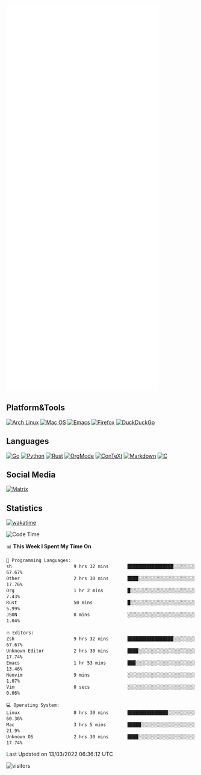 ![Metrics](https://github.com/SteamedFish/SteamedFish/blob/master/github-metrics.svg)

## Platform&Tools

[![Arch Linux](https://img.shields.io/badge/ArchLinux-1793D1?logo=arch-linux&logoColor=fff&style=flat-square)](https://archlinux.org/)
[![Mac OS](https://img.shields.io/badge/MacOS-000000?style=flat-square&logo=macos&logoColor=F0F0F0)](https://www.apple.com/macos/)
[![Emacs](https://img.shields.io/badge/Emacs-%237F5AB6.svg?&style=flat-square&logo=gnu-emacs&logoColor=white)](https://www.gnu.org/software/emacs/)
[![Firefox](https://img.shields.io/badge/Firefox-FF7139?style=flat-square&logo=Firefox-Browser&logoColor=white)](https://firefox.com/)
[![DuckDuckGo](https://img.shields.io/badge/DuckDuckGo-DE5833?style=flat-square&logo=DuckDuckGo&logoColor=white)](https://duckduckgo.com/)

## Languages

[![Go](https://img.shields.io/badge/Golang-%2300ADD8.svg?style=flat-square&logo=go&logoColor=white)](https://golang.org/)
[![Python](https://img.shields.io/badge/Python-3670A0?style=flat-square&logo=python&logoColor=ffdd54)](https://www.python.org/)
[![Rust](https://img.shields.io/badge/Rust-%23000000.svg?style=flat-square&logo=rust&logoColor=white)](https://www.rust-lang.org/)
[![OrgMode](https://img.shields.io/badge/OrgMode-%23000000.svg?style=flat-square&logo=org&logoColor=white)](https://orgmode.org/)
[![ConTeXt](https://img.shields.io/badge/ConTeXt-%23008080.svg?style=flat-square&logo=latex&logoColor=white)](https://contextgarden.net/)
[![Markdown](https://img.shields.io/badge/MarkDown-%23000000.svg?style=flat-square&logo=markdown&logoColor=white)](https://daringfireball.net/projects/markdown/)
[![C](https://img.shields.io/badge/C-%2300599C.svg?style=flat-square&logo=c&logoColor=white)](https://www.iso.org/standard/74528.html)

## Social Media

[![Matrix](https://img.shields.io/badge/SteamedFish-2CA5E0?style=social&logo=matrix&logoColor=black)](https://matrix.to/#/@i:steamedfish.org)

## Statistics
[![wakatime](https://wakatime.com/badge/user/168280d6-fcf2-4b4f-ad3a-dc4612f35b38.svg)](https://wakatime.com/@168280d6-fcf2-4b4f-ad3a-dc4612f35b38)

<!--START_SECTION:waka-->
![Code Time](http://img.shields.io/badge/Code%20Time-1%2C647%20hrs%2051%20mins-blue)

📊 **This Week I Spent My Time On** 

```text
💬 Programming Languages: 
sh                       9 hrs 32 mins       █████████████████░░░░░░░░   67.67% 
Other                    2 hrs 30 mins       ████░░░░░░░░░░░░░░░░░░░░░   17.76% 
Org                      1 hr 2 mins         █░░░░░░░░░░░░░░░░░░░░░░░░   7.43% 
Rust                     50 mins             █░░░░░░░░░░░░░░░░░░░░░░░░   5.99% 
JSON                     8 mins              ░░░░░░░░░░░░░░░░░░░░░░░░░   1.04%

🔥 Editors: 
Zsh                      9 hrs 32 mins       █████████████████░░░░░░░░   67.67% 
Unknown Editor           2 hrs 30 mins       ████░░░░░░░░░░░░░░░░░░░░░   17.74% 
Emacs                    1 hr 53 mins        ███░░░░░░░░░░░░░░░░░░░░░░   13.46% 
Neovim                   9 mins              ░░░░░░░░░░░░░░░░░░░░░░░░░   1.07% 
Vim                      0 secs              ░░░░░░░░░░░░░░░░░░░░░░░░░   0.06%

💻 Operating System: 
Linux                    8 hrs 30 mins       ███████████████░░░░░░░░░░   60.36% 
Mac                      3 hrs 5 mins        █████░░░░░░░░░░░░░░░░░░░░   21.9% 
Unknown OS               2 hrs 30 mins       ████░░░░░░░░░░░░░░░░░░░░░   17.74%

```


 Last Updated on 13/03/2022 06:36:12 UTC
<!--END_SECTION:waka-->

![visitors](https://visitor-badge.laobi.icu/badge?page_id=SteamedFish.SteamedFish)
